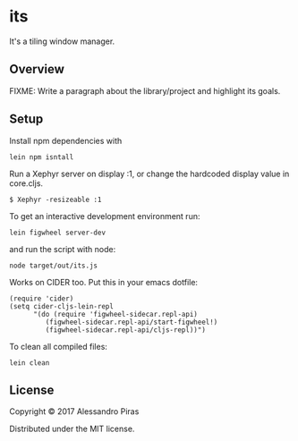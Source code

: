 # its

It's a tiling window manager.

## Overview

FIXME: Write a paragraph about the library/project and highlight its goals.

## Setup
Install npm dependencies with

    lein npm isntall

Run a Xephyr server on display :1, or change the hardcoded display value in core.cljs.

    $ Xephyr -resizeable :1

To get an interactive development environment run:

    lein figwheel server-dev

and run the script with node:

    node target/out/its.js


Works on CIDER too.
Put this in your emacs dotfile:

    (require 'cider)
    (setq cider-cljs-lein-repl
          "(do (require 'figwheel-sidecar.repl-api)
             (figwheel-sidecar.repl-api/start-figwheel!)
             (figwheel-sidecar.repl-api/cljs-repl))")


To clean all compiled files:

    lein clean


## License

Copyright © 2017 Alessandro Piras

Distributed under the MIT license.
